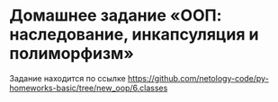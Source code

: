 # Домашнее задание «ООП: наследование, инкапсуляция и полиморфизм»

Задание находится по ссылке https://github.com/netology-code/py-homeworks-basic/tree/new_oop/6.classes
